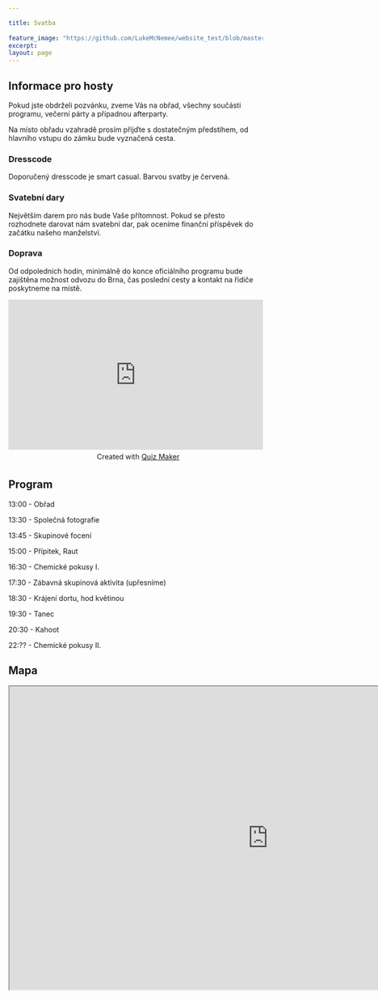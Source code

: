 ```yaml
---

title: Svatba 
 
feature_image: "https://github.com/LukeMcNemee/website_test/blob/master/pozvanka.png?raw=true" 
excerpt: 
layout: page
---
```


## Informace pro hosty
Pokud jste obdrželi pozvánku, zveme Vás na obřad, všechny součásti programu, večerní párty a případnou afterparty. 

Na místo obřadu vzahradě prosím přijďte s dostatečným předstihem, od hlavního vstupu do zámku bude vyznačená cesta.

### Dresscode
Doporučený dresscode je smart casual. Barvou svatby je červená.

### Svatební dary
Největším darem pro nás bude Vaše přítomnost. Pokud se přesto rozhodnete darovat nám svatební dar, pak oceníme finanční příspěvek do začátku našeho manželství. 

### Doprava
Od odpoledních hodin, minimálně do konce oficiálního programu bude zajištěna možnost odvozu do Brna, čas poslední cesty a kontakt na řidiče poskytneme na místě. 
<iframe class="qp_iframe" src="https://www.poll-maker.com/frame2984668xA4e715ab-89" seamless="seamless" frameborder="no" style="border:0; background:transparent; width:100%; height:297px;"></iframe><div id='qp_foot2984668' style='width:100%; padding:5px; text-align:center;'>Created with <a href='https://linkto.run/e/STL2VNJR'>Quiz Maker</a></div><STYLE>@media (max-width:320px) {.qp_iframe{min-height:328px}}@media (max-width:375px) {.qp_iframe{min-height:328px}}@media (max-width:414px) {.qp_iframe{min-height:328px}}</STYLE>

## Program

13:00 - Obřad

13:30 - Společná fotografie

13:45 - Skupinové focení

15:00 - Přípitek, Raut

16:30 - Chemické pokusy I.

17:30 - Zábavná skupinová aktivita (upřesníme)

18:30 - Krájení dortu, hod květinou

19:30 - Tanec

20:30 - Kahoot

22:?? - Chemické pokusy II.


## Mapa


<iframe src="https://www.google.com/maps/d/embed?mid=1Wa0_PgAejh5X9cm_QFa-GiF7jsL9O3TE" width="1024" height="600"></iframe>

